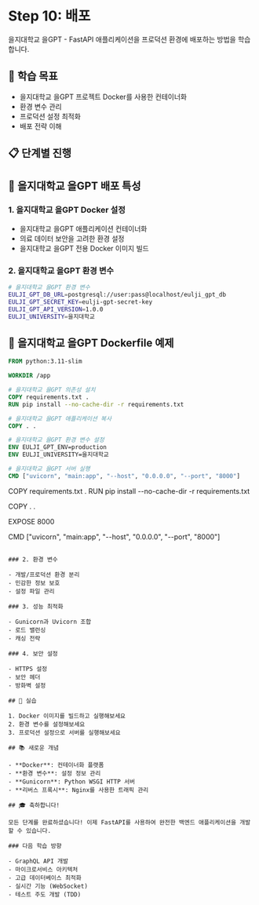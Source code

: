 # Step 10: 배포

을지대학교 을GPT - FastAPI 애플리케이션을 프로덕션 환경에 배포하는 방법을 학습합니다.

## 🎯 학습 목표

- 을지대학교 을GPT 프로젝트 Docker를 사용한 컨테이너화
- 환경 변수 관리
- 프로덕션 설정 최적화
- 배포 전략 이해

## 📋 단계별 진행

## 🏥 을지대학교 을GPT 배포 특성

### 1. 을지대학교 을GPT Docker 설정
- 을지대학교 을GPT 애플리케이션 컨테이너화
- 의료 데이터 보안을 고려한 환경 설정
- 을지대학교 을GPT 전용 Docker 이미지 빌드

### 2. 을지대학교 을GPT 환경 변수
```bash
# 을지대학교 을GPT 환경 변수
EULJI_GPT_DB_URL=postgresql://user:pass@localhost/eulji_gpt_db
EULJI_GPT_SECRET_KEY=eulji-gpt-secret-key
EULJI_GPT_API_VERSION=1.0.0
EULJI_UNIVERSITY=을지대학교
```

## 🔧 을지대학교 을GPT Dockerfile 예제

```dockerfile
FROM python:3.11-slim

WORKDIR /app

# 을지대학교 을GPT 의존성 설치
COPY requirements.txt .
RUN pip install --no-cache-dir -r requirements.txt

# 을지대학교 을GPT 애플리케이션 복사
COPY . .

# 을지대학교 을GPT 환경 변수 설정
ENV EULJI_GPT_ENV=production
ENV EULJI_UNIVERSITY=을지대학교

# 을지대학교 을GPT 서버 실행
CMD ["uvicorn", "main:app", "--host", "0.0.0.0", "--port", "8000"]
```

COPY requirements.txt .
RUN pip install --no-cache-dir -r requirements.txt

COPY . .

EXPOSE 8000

CMD ["uvicorn", "main:app", "--host", "0.0.0.0", "--port", "8000"]
```

### 2. 환경 변수

- 개발/프로덕션 환경 분리
- 민감한 정보 보호
- 설정 파일 관리

### 3. 성능 최적화

- Gunicorn과 Uvicorn 조합
- 로드 밸런싱
- 캐싱 전략

### 4. 보안 설정

- HTTPS 설정
- 보안 헤더
- 방화벽 설정

## 🔧 실습

1. Docker 이미지를 빌드하고 실행해보세요
2. 환경 변수를 설정해보세요
3. 프로덕션 설정으로 서버를 실행해보세요

## 📚 새로운 개념

- **Docker**: 컨테이너화 플랫폼
- **환경 변수**: 설정 정보 관리
- **Gunicorn**: Python WSGI HTTP 서버
- **리버스 프록시**: Nginx를 사용한 트래픽 관리

## 🎓 축하합니다!

모든 단계를 완료하셨습니다! 이제 FastAPI를 사용하여 완전한 백엔드 애플리케이션을 개발할 수 있습니다.

### 다음 학습 방향

- GraphQL API 개발
- 마이크로서비스 아키텍처
- 고급 데이터베이스 최적화
- 실시간 기능 (WebSocket)
- 테스트 주도 개발 (TDD)

